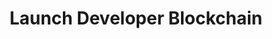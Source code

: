 ---
title: Launch Developer Blockchain 
description: The first thing you’ll need to do to start developing secret contracts in your local environment is install and launch a Secret Network blockchain.
box: {
    title: Secret Counter,
    description: "Use this tutorial to learn about launching a local Secret blockchain, modifying the secret contract, runing unit tests, and viewing debug messages in the node log.",
    prelude: A fun way for developers to quickly learn about working with secret contracts.,
    difficulty: Beginner,
    image: /illustrations/counter_illustration.svg
}
index: 1
lotti: https://assets5.lottiefiles.com/private_files/lf30_0vbtxqrd.json
---